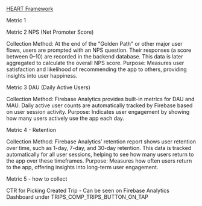 [HEART Framework](https://docs.google.com/presentation/d/1VOA3YK7CjZVaV2VCq1WkQrhVcTxIawuo-e9mk95e9C0/edit?usp=sharing)

Metric 1 


Metric 2 
NPS (Net Promoter Score)

Collection Method: At the end of the "Golden Path" or other major user flows, users are prompted with an NPS question. Their responses (a score between 0–10) are recorded in the backend database. This data is later aggregated to calculate the overall NPS score.
Purpose: Measures user satisfaction and likelihood of recommending the app to others, providing insights into user happiness.

Metric 3
DAU (Daily Active Users) 

Collection Method: Firebase Analytics provides built-in metrics for DAU and MAU. Daily active user counts are automatically tracked by Firebase based on user session activity.
Purpose: Indicates user engagement by showing how many users actively use the app each day.

Metric 4 - Retention

Collection Method: Firebase Analytics’ retention report shows user retention over time, such as 1-day, 7-day, and 30-day retention. This data is tracked automatically for all user sessions, helping to see how many users return to the app over these timeframes.
Purpose: Measures how often users return to the app, offering insights into long-term user engagement.

Metric 5 - how to collect

CTR for Picking Created Trip - Can be seen on Firebase Analytics Dashboard under TRIPS_COMP_TRIPS_BUTTON_ON_TAP

